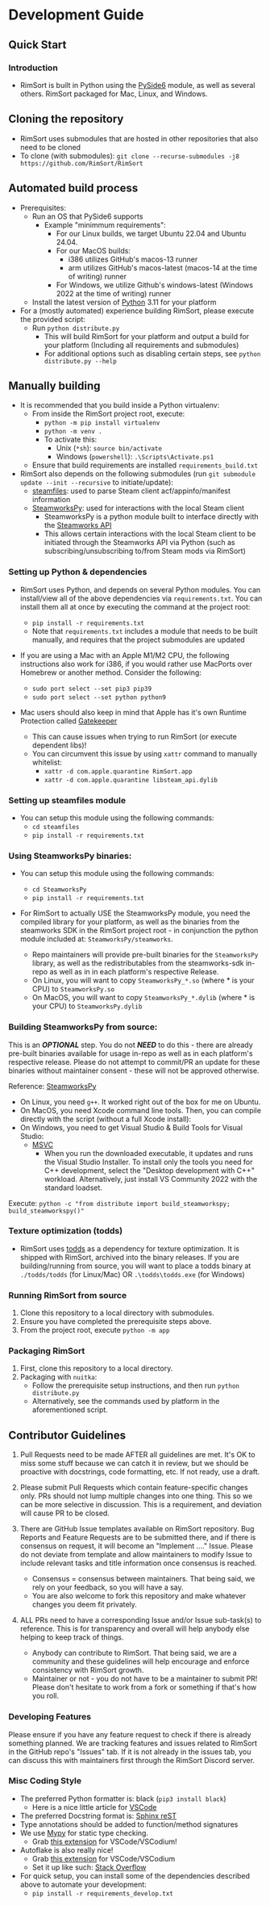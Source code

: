 # Development Guide

## Quick Start

### Introduction

- RimSort is built in Python using the [PySide6](https://pypi.org/project/PySide6/) module, as well as several others. RimSort packaged for Mac, Linux, and Windows.

## Cloning the repository

- RimSort uses submodules that are hosted in other repositories that also need to be cloned
- To clone (with submodules): `git clone --recurse-submodules -j8 https://github.com/RimSort/RimSort`

## Automated build process

- Prerequisites:
  - Run an OS that PySide6 supports
    - Example "minimmum requirements":
      - For our Linux builds, we target Ubuntu 22.04 and Ubuntu 24.04.
      - For our MacOS builds:
        - i386 utilizes GitHub's macos-13 runner
        - arm utilizes GitHub's macos-latest (macos-14 at the time of writing) runner
      - For Windows, we utilize Github's windows-latest (Windows 2022 at the time of writing) runner
  - Install the latest version of [Python](https://python.org/) 3.11 for your platform
- For a (mostly automated) experience building RimSort, please execute the provided script:
  - Run `python distribute.py`
    - This will build RimSort for your platform and output a build for your platform (Including all requirements and submodules)
    - For additional options such as disabling certain steps, see `python distribute.py --help`

## Manually building

- It is recommended that you build inside a Python virtualenv:
  - From inside the RimSort project root, execute:
    - `python -m pip install virtualenv`
    - `python -m venv .`
    - To activate this:
      - Unix (`*sh`): `source bin/activate`
      - Windows (`powershell`): `.\Scripts\Activate.ps1`
  - Ensure that build requirements are installed `requirements_build.txt`
- RimSort also depends on the following submodules (run `git submodule update --init --recursive` to initiate/update):
  - [steamfiles](https://github.com/twstagg/steamfiles): used to parse Steam client acf/appinfo/manifest information
  - [SteamworksPy](https://github.com/philippj/SteamworksPy): used for interactions with the local Steam client
    - SteamworksPy is a python module built to interface directly with the [Steamworks API](https://partner.steamgames.com/doc/api)
    - This allows certain interactions with the local Steam client to be initiated through the Steamworks API via Python (such as subscribing/unsubscribing to/from Steam mods via RimSort)

### Setting up Python & dependencies

- RimSort uses Python, and depends on several Python modules. You can install/view all of the above dependencies via `requirements.txt`. You can install them all at once by executing the command at the project root:

  - `pip install -r requirements.txt`
  - Note that `requirements.txt` includes a module that needs to be built manually, and requires that the project submodules are updated

- If you are using a Mac with an Apple M1/M2 CPU, the following instructions also work for i386, if you would rather use MacPorts over Homebrew or another method. Consider the following:

  - `sudo port select --set pip3 pip39`
  - `sudo port select --set python python9`

- Mac users should also keep in mind that Apple has it's own Runtime Protection called [Gatekeeper](https://support.apple.com/guide/security/gatekeeper-and-runtime-protection-sec5599b66df/web)
  - This can cause issues when trying to run RimSort (or execute dependent libs)!
  - You can circumvent this issue by using `xattr` command to manually whitelist:
    - `xattr -d com.apple.quarantine RimSort.app`
    - `xattr -d com.apple.quarantine libsteam_api.dylib`

### Setting up steamfiles module

- You can setup this module using the following commands:
  - `cd steamfiles`
  - `pip install -r requirements.txt`

### Using SteamworksPy binaries:

- You can setup this module using the following commands:

  - `cd SteamworksPy`
  - `pip install -r requirements.txt`

- For RimSort to actually USE the SteamworksPy module, you need the compiled library for your platform, as well as the binaries from the steamworks SDK in the RimSort project root - in conjunction the python module included at: `SteamworksPy/steamworks`.
  - Repo maintainers will provide pre-built binaries for the `SteamworksPy` library, as well as the redistributables from the steamworks-sdk in-repo as well as in in each platform's respective Release.
  - On Linux, you will want to copy `SteamworksPy_*.so` (where \* is your CPU) to `SteamworksPy.so`
  - On MacOS, you will want to copy `SteamworksPy_*.dylib` (where \* is your CPU) to `SteamworksPy.dylib`

### Building SteamworksPy from source:

This is an _**OPTIONAL**_ step. You do not _**NEED**_ to do this - there are already pre-built binaries available for usage in-repo as well as in each platform's respective release. Please do not attempt to commit/PR an update for these binaries without maintainer consent - these will not be approved otherwise.

Reference: [SteamworksPy](https://philippj.github.io/SteamworksPy/)

- On Linux, you need `g++`. It worked right out of the box for me on Ubuntu.
- On MacOS, you need Xcode command line tools. Then, you can compile directly with the script (without a full Xcode install):
- On Windows, you need to get Visual Studio & Build Tools for Visual Studio:
  - [MSVC](https://visualstudio.microsoft.com/downloads/#build-tools-for-visual-studio-2022)
    - When you run the downloaded executable, it updates and runs the Visual Studio Installer. To install only the tools you need for C++ development, select the "Desktop development with C++" workload. Alternatively, just install VS Community 2022 with the standard loadset.

Execute: `python -c "from distribute import build_steamworkspy; build_steamworkspy()"`

### Texture optimization (todds)

- RimSort uses [todds](https://github.com/joseasoler/todds) as a dependency for texture optimization. It is shipped with RimSort, archived into the binary releases. If you are building/running from source, you will want to place a todds binary at `./todds/todds` (for Linux/Mac) OR `.\todds\todds.exe` (for Windows)

### Running RimSort from source

1. Clone this repository to a local directory with submodules.
2. Ensure you have completed the prerequisite steps above.
3. From the project root, execute `python -m app`

### Packaging RimSort

1. First, clone this repository to a local directory.
2. Packaging with `nuitka`:
   - Follow the prerequisite setup instructions, and then run `python distribute.py`
   - Alternatively, see the commands used by platform in the aforementioned script.

## Contributor Guidelines

1. Pull Requests need to be made AFTER all guidelines are met. It's OK to miss some stuff because we can catch it in review, but we should be proactive with docstrings, code formatting, etc. If not ready, use a draft.

2. Please submit Pull Requests which contain feature-specific changes only. PRs should not lump multiple changes into one thing. This so we can be more selective in discussion. This is a requirement, and deviation will cause PR to be closed.

3. There are GitHub Issue templates available on RimSort repository. Bug Reports and Feature Requests are to be submitted there, and if there is consensus on request, it will become an "Implement ...." Issue. Please do not deviate from template and allow maintainers to modify Issue to include relevant tasks and title information once consensus is reached.

   - Consensus = consensus between maintainers. That being said, we rely on your feedback, so you will have a say.
   - You are also welcome to fork this repository and make whatever changes you deem fit privately.

4. ALL PRs need to have a corresponding Issue and/or Issue sub-task(s) to reference. This is for transparency and overall will help anybody else helping to keep track of things.
   - Anybody can contribute to RimSort. That being said, we are a community and these guidelines will help encourage and enforce consistency with RimSort growth.
   - Maintainer or not - you do not have to be a maintainer to submit PR! Please don't hesitate to work from a fork or something if that's how you roll.

### Developing Features

Please ensure if you have any feature request to check if there is already something planned. We are tracking features and issues related to RimSort in the GitHub repo's "Issues" tab. If it is not already in the issues tab, you can discuss this with maintainers first through the RimSort Discord server.

### Misc Coding Style

- The preferred Python formatter is: black (`pip3 install black`)
  - Here is a nice little article for [VSCode](https://dev.to/adamlombard/how-to-use-the-black-python-code-formatter-in-vscode-3lo0)
- The preferred Docstring format is: [Sphinx reST](https://sphinx-rtd-tutorial.readthedocs.io/en/latest/docstrings.html)
- Type annotations should be added to function/method signatures
- We use [Mypy](https://mypy.readthedocs.io/en/stable/) for static type checking.
  - Grab [this extension](https://marketplace.visualstudio.com/items?itemName=matangover.mypy) for VSCode/VSCodium!
- Autoflake is also really nice!
  - Grab [this extension](https://open-vsx.org/extension/mikoz/autoflake-extension) for VSCode/VSCodium
  - Set it up like such: [Stack Overflow](https://stackoverflow.com/a/67941822)
- For quick setup, you can install some of the dependencies described above to automate your development:
  - `pip install -r requirements_develop.txt`
